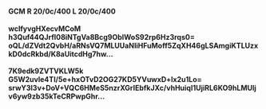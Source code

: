 #### GCM R 20/0c/400 L 20/0c/400
**wclfyvgHXecvMCoM**<br/>**h3Quf44QJrfI08iNTgVa8Bcg9ObIWoS92rp6Hz3rqs0=**<br/>**oQL/dZVdt2QvbH/aRNsVQ7MLUUaNIiHFuMoff5ZqXH46gLSAmgiKTLUzxkD0dcRkbd/K8aUitcdHg7hw...**<br/><br/>
**7K9edk9ZVTVKLW5k**<br/>**G5W2uvle4TI/5e+hxOTvD2OG27KD5YVuwxD+lx2u1Lo=**<br/>**srwY3l3v+DoV+VQC6HMeS5nzrXGrIEbfkJXc/vhHuiqI1UjiRL6KO9hLMUljv6yw9zb35kTeCRPwpGhr...**